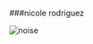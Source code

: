 ###nicole rodriguez

![noise](https://user-images.githubusercontent.com/29027581/81638654-ab050380-93ce-11ea-8d1a-080d74631422.gif)

